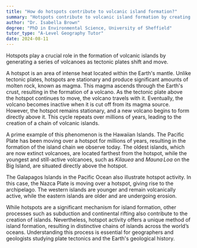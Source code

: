 ```yaml
---
title: "How do hotspots contribute to volcanic island formation?"
summary: "Hotspots contribute to volcanic island formation by creating a series of volcanoes through tectonic plate movement."
author: "Dr. Isabella Brown"
degree: "PhD in Environmental Science, University of Sheffield"
tutor_type: "A-Level Geography Tutor"
date: 2024-08-11
---
```


Hotspots play a crucial role in the formation of volcanic islands by generating a series of volcanoes as tectonic plates shift and move.

A hotspot is an area of intense heat located within the Earth's mantle. Unlike tectonic plates, hotspots are stationary and produce significant amounts of molten rock, known as magma. This magma ascends through the Earth's crust, resulting in the formation of a volcano. As the tectonic plate above the hotspot continues to move, the volcano travels with it. Eventually, the volcano becomes inactive when it is cut off from its magma source. However, the hotspot remains stationary, and a new volcano begins to form directly above it. This cycle repeats over millions of years, leading to the creation of a chain of volcanic islands.

A prime example of this phenomenon is the Hawaiian Islands. The Pacific Plate has been moving over a hotspot for millions of years, resulting in the formation of the island chain we observe today. The oldest islands, which are now extinct volcanoes, are located farthest from the hotspot, while the youngest and still-active volcanoes, such as $Kilauea$ and $Mauna \, Loa$ on the Big Island, are situated directly above the hotspot.

The Galapagos Islands in the Pacific Ocean also illustrate hotspot activity. In this case, the Nazca Plate is moving over a hotspot, giving rise to the archipelago. The western islands are younger and remain volcanically active, while the eastern islands are older and are undergoing erosion.

While hotspots are a significant mechanism for island formation, other processes such as subduction and continental rifting also contribute to the creation of islands. Nevertheless, hotspot activity offers a unique method of island formation, resulting in distinctive chains of islands across the world’s oceans. Understanding this process is essential for geographers and geologists studying plate tectonics and the Earth's geological history.
    